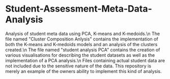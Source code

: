 # Student-Assessment-Meta-Data-Analysis
Analysis of student meta data using PCA, K-means and K-medoids.\n
The file named "Cluster Composition Anlysis" contains the implementation of both the K-means and K-medoids models and an analysis of the clusters created.\n
The file named "student analysis PCA" contains the creation of various visualisations for describing the student datasets as well as the implementation of a PCA analysis.\n
Files containing actual student data are not included due to the sensitive nature of the data. This repository is merely an example of the owners ability to implement this kind of analysis.
